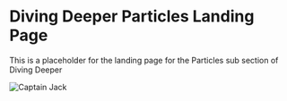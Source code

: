 # Diving Deeper Particles Landing Page
This is a placeholder for the landing page for the Particles sub section of Diving Deeper

![Captain Jack](https://media1.giphy.com/media/dH4eBrNQXB8S4/giphy.gif)